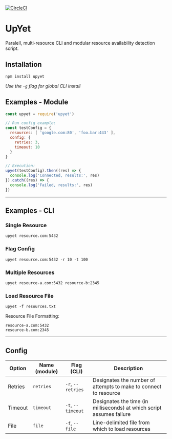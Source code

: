 [![CircleCI](https://img.shields.io/circleci/project/TechnologyAdvice/upyet/master.svg)]()

# UpYet

Paralell, multi-resource CLI and modular resource availability detection script.

## Installation

```
npm install upyet
```

*Use the `-g` flag for global CLI install*

## Examples - Module

```javascript
const upyet = require('upyet')

// Run config example: 
const testConfig = {
  resources: [ 'google.com:80', 'foo.bar:443' ],
  config: {
    retries: 3,
    timeout: 10
  }
}

// Execution:
upyet(testConfig).then((res) => {
  console.log('Connected, results:', res)
}).catch((res) => {
  console.log('Failed, results:', res)
})
```

---

## Examples - CLI

### Single Resource
```
upyet resource.com:5432
```

### Flag Config
```
upyet resource.com:5432 -r 10 -t 100
```

### Multiple Resources
```
upyet resource-a.com:5432 resource-b:2345
```

### Load Resource File
```
upyet -f resources.txt
```

Resource File Formatting:
```
resource-a.com:5432
resource-b.com:2345
```

---

## Config

| Option  | Name (module) | Flag (CLI)        | Description                                                           |
|---------|---------------|-------------------|-----------------------------------------------------------------------|
| Retries | `retries`     | `-r`, `--retries` | Designates the number of attempts to make to connect to resource      |
| Timeout | `timeout`     | `-t`, `--timeout` | Designates the time (in milliseconds) at which script assumes failure |
| File    | `file`        | `-f`, `--file`    | Line-delimited file from which to load resources                      |
